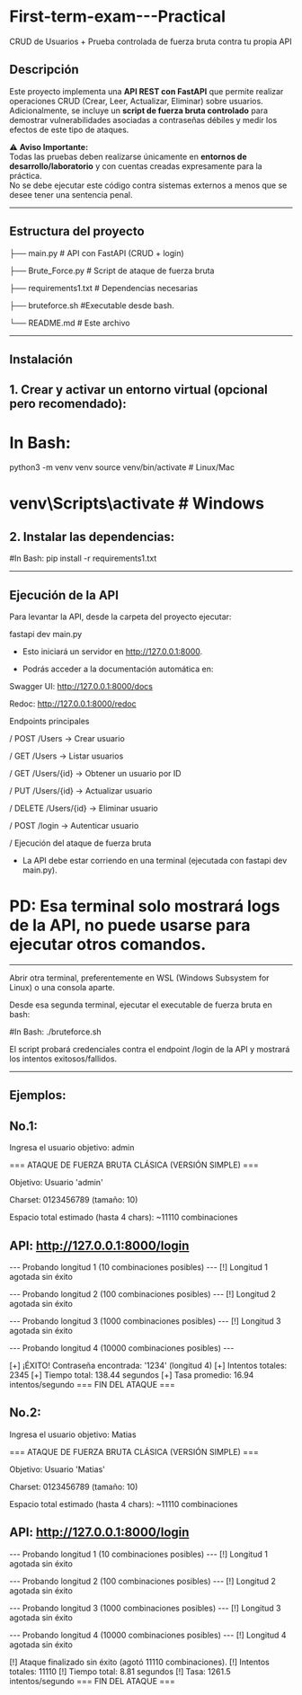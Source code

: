 # First-term-exam---Practical
CRUD de Usuarios + Prueba controlada de fuerza bruta contra tu propia API

## Descripción
Este proyecto implementa una **API REST con FastAPI** que permite realizar operaciones CRUD (Crear, Leer, Actualizar, Eliminar) sobre usuarios.  
Adicionalmente, se incluye un **script de fuerza bruta controlado** para demostrar vulnerabilidades asociadas a contraseñas débiles y medir los efectos de este tipo de ataques.

⚠️ **Aviso Importante:**  
Todas las pruebas deben realizarse únicamente en **entornos de desarrollo/laboratorio** y con cuentas creadas expresamente para la práctica.  
No se debe ejecutar este código contra sistemas externos a menos que se desee tener una sentencia penal.

---

## Estructura del proyecto

├── main.py # API con FastAPI (CRUD + login)

├── Brute_Force.py # Script de ataque de fuerza bruta

├── requirements1.txt # Dependencias necesarias

├── bruteforce.sh #Executable desde bash.

└── README.md # Este archivo

-------------------------------------------------------------------

## Instalación

## 1. Crear y activar un entorno virtual (opcional pero recomendado):

# In Bash:
python3 -m venv venv
source venv/bin/activate    # Linux/Mac
# venv\Scripts\activate     # Windows

## 2. Instalar las dependencias:

#In Bash:
pip install -r requirements1.txt

-----------------------------------------------------------------

## Ejecución de la API

Para levantar la API, desde la carpeta del proyecto ejecutar:

fastapi dev main.py

- Esto iniciará un servidor en http://127.0.0.1:8000.

- Podrás acceder a la documentación automática en:

Swagger UI: http://127.0.0.1:8000/docs

Redoc: http://127.0.0.1:8000/redoc

Endpoints principales

/ POST /Users → Crear usuario

/ GET /Users → Listar usuarios

/ GET /Users/{id} → Obtener un usuario por ID

/ PUT /Users/{id} → Actualizar usuario

/ DELETE /Users/{id} → Eliminar usuario

/ POST /login → Autenticar usuario

/ Ejecución del ataque de fuerza bruta

- La API debe estar corriendo en una terminal (ejecutada con fastapi dev main.py).

# PD: Esa terminal solo mostrará logs de la API, no puede usarse para ejecutar otros comandos.
-----------------------------------------------------------------------------------------------------
Abrir otra terminal, preferentemente en WSL (Windows Subsystem for Linux) o una consola aparte.

Desde esa segunda terminal, ejecutar el executable de fuerza bruta en bash:

#In Bash:
./bruteforce.sh


El script probará credenciales contra el endpoint /login de la API y mostrará los intentos exitosos/fallidos.

-----------------------------------------------------------------------------------------------------------

## Ejemplos:

## No.1:

Ingresa el usuario objetivo: admin

=== ATAQUE DE FUERZA BRUTA CLÁSICA (VERSIÓN SIMPLE) ===

Objetivo: Usuario 'admin'

Charset: 0123456789 (tamaño: 10)

Espacio total estimado (hasta 4 chars): ~11110 combinaciones

API: http://127.0.0.1:8000/login
----------------------------------------

--- Probando longitud 1 (10 combinaciones posibles) ---
[!] Longitud 1 agotada sin éxito

--- Probando longitud 2 (100 combinaciones posibles) ---
[!] Longitud 2 agotada sin éxito

--- Probando longitud 3 (1000 combinaciones posibles) ---
[!] Longitud 3 agotada sin éxito

--- Probando longitud 4 (10000 combinaciones posibles) ---

[+] ¡ÉXITO! Contraseña encontrada: '1234' (longitud 4)
[+] Intentos totales: 2345
[+] Tiempo total: 138.44 segundos
[+] Tasa promedio: 16.94 intentos/segundo
=== FIN DEL ATAQUE ===

## No.2:

Ingresa el usuario objetivo: Matias

=== ATAQUE DE FUERZA BRUTA CLÁSICA (VERSIÓN SIMPLE) ===

Objetivo: Usuario 'Matias'

Charset: 0123456789 (tamaño: 10)

Espacio total estimado (hasta 4 chars): ~11110 combinaciones

API: http://127.0.0.1:8000/login
----------------------------------------

--- Probando longitud 1 (10 combinaciones posibles) ---
[!] Longitud 1 agotada sin éxito

--- Probando longitud 2 (100 combinaciones posibles) ---
[!] Longitud 2 agotada sin éxito

--- Probando longitud 3 (1000 combinaciones posibles) ---
[!] Longitud 3 agotada sin éxito

--- Probando longitud 4 (10000 combinaciones posibles) ---
[!] Longitud 4 agotada sin éxito

[!] Ataque finalizado sin éxito (agotó 11110 combinaciones).
[!] Intentos totales: 11110
[!] Tiempo total: 8.81 segundos
[!] Tasa: 1261.5 intentos/segundo
=== FIN DEL ATAQUE ===
